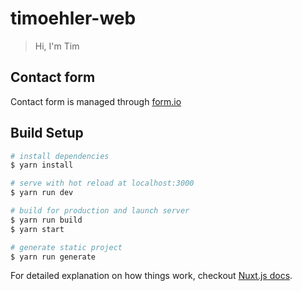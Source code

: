 # timoehler-web

> Hi, I&#39;m Tim

## Contact form
Contact form is managed through [form.io](https://www.form.io/)

## Build Setup

``` bash
# install dependencies
$ yarn install

# serve with hot reload at localhost:3000
$ yarn run dev

# build for production and launch server
$ yarn run build
$ yarn start

# generate static project
$ yarn run generate
```

For detailed explanation on how things work, checkout [Nuxt.js docs](https://nuxtjs.org).
